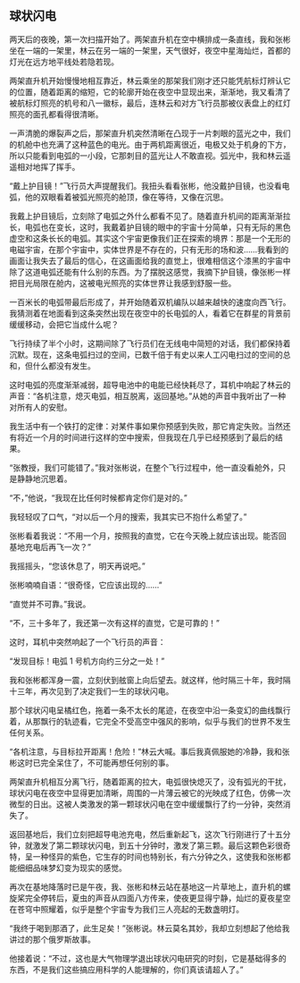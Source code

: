 ## 球状闪电

两天后的夜晚，第一次扫描开始了。两架直升机在空中横排成一条直线，我和张彬坐在一端的一架里，林云在另一端的一架里，天气很好，夜空中星海灿烂，首都的灯光在远方地平线处若隐若现。

两架直升机开始慢慢地相互靠近，林云乘坐的那架我们刚才还只能凭航标灯辨认它的位置，随着距离的缩短，它的轮廓开始在夜空中显现出来，渐渐地，我又看清了被航标灯照亮的机号和八一徽标，最后，连林云和对方飞行员那被仪表盘上的红灯照亮的面孔都看得很清晰。

一声清脆的爆裂声之后，那架直升机突然清晰在凸现于一片刺眼的蓝光之中，我们的机舱中也充满了这种蓝色的电光。由于两机距离很近，电极又处于机身的下方，所以只能看到电弧的一小段，它那刺目的蓝光让人不敢直视。弧光中，我和林云遥遥相对地挥了挥手。

“戴上护目镜！”飞行员大声提醒我们。我扭头看看张彬，他没戴护目镜，也没看电弧，他的双眼看着被弧光照亮的舱顶，像在等待，又像在沉思。

我戴上护目镜后，立刻除了电弧之外什么都看不见了。随着直升机间的距离渐渐拉长，电弧也在变长，这时，我戴着护目镜的眼中的宇宙十分简单，只有无际的黑色虚空和这条长长的电弧。其实这个宇宙更像我们正在探索的境界：那是一个无形的电磁宇宙，在那个宇宙中，实体世界是不存在的，只有无形的场和波……我看到的画面让我失去了最后的信心，在这画面给我的直觉上，很难相信这个漆黑的宇宙中除了这道电弧还能有什么别的东西。为了摆脱这感觉，我摘下护目镜，像张彬一样把目光局限在舱内，这被电光照亮的实体世界让我感到舒服一些。

一百米长的电弧带最后形成了，并开始随着双机编队以越来越快的速度向西飞行。我猜测着在地面看到这条突然出现在夜空中的长电弧的人，看着它在群星的背景前缓缓移动，会把它当成什么呢？

飞行持续了半个小时，这期间除了飞行员们在无线电中简短的对话，我们都保持着沉默。现在，这条电弧扫过的空间，已数千倍于有史以来人工闪电扫过的空间的总和，但什么都没有发生。

这时电弧的亮度渐渐减弱，超导电池中的电能已经快耗尽了，耳机中响起了林云的声音：“各机注意，熄灭电弧，相互脱离，返回基地。”从她的声音中我听出了一种对所有人的安慰。

我生活中有一个铁打的定律：对某件事如果你预感到失败，那它肯定失败。当然还有将近一个月的时间进行这样的空中搜索，但我现在几乎已经预感到了最后的结果。

“张教授，我们可能错了。”我对张彬说，在整个飞行过程中，他一直没看舱外，只是静静地沉思着。

“不，”他说，“我现在比任何时候都肯定你们是对的。”

我轻轻叹了口气，“对以后一个月的搜索，我其实已不抱什么希望了。”

张彬看着我说：“不用一个月，按照我的直觉，它在今天晚上就应该出现。能否回基地充电后再飞一次？”

我摇摇头，“您该休息了，明天再说吧。”

张彬喃喃自语：“很奇怪，它应该出现的……”

“直觉并不可靠。”我说。

“不，三十多年了，我还第一次有这样的直觉，它是可靠的！”

这时，耳机中突然响起了一个飞行员的声音：

“发现目标！电弧 1 号机方向约三分之一处！”

我和张彬都浑身一震，立刻伏到舷窗上向后望去。就这样，他时隔三十年，我时隔十三年，再次见到了决定我们一生的球状闪电。

那个球状闪电呈橘红色，拖着一条不太长的尾迹，在夜空中沿一条变幻的曲线飘行着，从那飘行的轨迹看，它完全不受高空中强风的影响，似乎与我们的世界不发生任何关系。

“各机注意，与目标拉开距离！危险！”林云大喊。事后我真佩服她的冷静，我和张彬这时已完全呆住了，不可能再想任何别的事。

两架直升机相互分离飞行，随着距离的拉大，电弧很快熄灭了，没有弧光的干扰，球状闪电在夜空中显得更加清晰，周围的一片薄云被它的光映成了红色，仿佛一次微型的日出。这被人类激发的第一颗球状闪电在空中缓缓飘行了约一分钟，突然消失了。

返回基地后，我们立刻把超导电池充电，然后重新起飞，这次飞行刚进行了十五分钟，就激发了第二颗球状闪电，到五十分钟时，激发了第三颗。最后这颗色彩很奇特，呈一种怪异的紫色，它生存的时间也特别长，有六分钟之久，这使我和张彬都能细细品味梦幻变为现实的感觉。

再次在基地降落时已是午夜，我、张彬和林云站在基地这一片草地上，直升机的螺旋桨完全停转后，夏虫的声音从四面八方传来，使夜更显得宁静，灿烂的夏夜星空在苍穹中照耀着，似乎是整个宇宙专为我们三人亮起的无数盏明灯。

“我终于喝到那酒了，此生足矣！”张彬说。林云莫名其妙，我却立刻想起了他给我讲过的那个俄罗斯故事。

他接着说：“不过，这也是大气物理学退出球状闪电研究的时刻，它是基础得多的东西，不是我们这些搞应用科学的人能理解的，你们真该请超人了。”